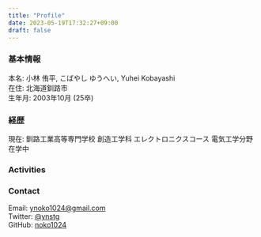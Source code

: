 ```yaml
---
title: "Profile"
date: 2023-05-19T17:32:27+09:00
draft: false
---
```


### 基本情報
本名: 小林 侑平, こばやし ゆうへい, Yuhei Kobayashi  
在住: 北海道釧路市  
生年月: 2003年10月 (25卒)  

### 経歴
<!-- textlint-disable -->

現在: 釧路工業高等専門学校 創造工学科 エレクトロニクスコース 電気工学分野 在学中  

<!-- textlint-enable -->
### Activities

### Contact

Email: ynoko1024@gmail.com  
Twitter: [@ynstg](https://twitter.com/ynstg)  
GitHub: [noko1024](https://github.com/noko1024)